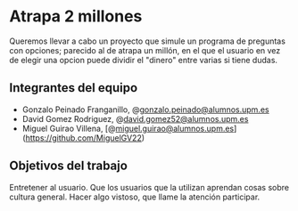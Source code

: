 # Atrapa 2 millones
Queremos llevar a cabo un proyecto que simule un programa de preguntas con opciones; parecido al de atrapa un millón, en el que el usuario en vez de elegir una opcion puede dividir el "dinero" entre varias si tiene dudas.

## Integrantes del equipo
- Gonzalo Peinado Franganillo, @gonzalo.peinado@alumnos.upm.es
- David Gomez Rodriguez, @david.gomez52@alumnos.upm.es
- Miguel Guirao Villena, [@miguel.guirao@alumnos.upm.es] (https://github.com/MiguelGV22)

## Objetivos del trabajo
Entretener al usuario.
Que los usuarios que la utilizan aprendan cosas sobre cultura general.
Hacer algo vistoso, que llame la atención participar.
